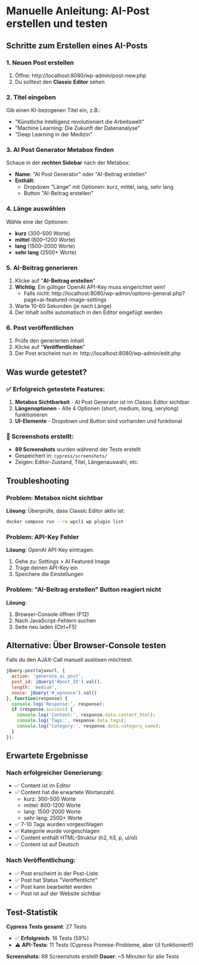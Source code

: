 # Manuelle Anleitung: AI-Post erstellen und testen

## Schritte zum Erstellen eines AI-Posts

### 1. Neuen Post erstellen
1. Öffne: http://localhost:8080/wp-admin/post-new.php
2. Du solltest den **Classic Editor** sehen

### 2. Titel eingeben
Gib einen KI-bezogenen Titel ein, z.B.:
- "Künstliche Intelligenz revolutioniert die Arbeitswelt"
- "Machine Learning: Die Zukunft der Datenanalyse"
- "Deep Learning in der Medizin"

### 3. AI Post Generator Metabox finden
Schaue in der **rechten Sidebar** nach der Metabox:
- **Name**: "AI Post Generator" oder "AI-Beitrag erstellen"
- **Enthält**:
  - Dropdown "Länge" mit Optionen: kurz, mittel, lang, sehr lang
  - Button "AI-Beitrag erstellen"

### 4. Länge auswählen
Wähle eine der Optionen:
- **kurz** (300–500 Worte)
- **mittel** (800–1200 Worte)  
- **lang** (1500–2000 Worte)
- **sehr lang** (2500+ Worte)

### 5. AI-Beitrag generieren
1. Klicke auf "**AI-Beitrag erstellen**"
2. **Wichtig**: Ein gültiger OpenAI API-Key muss eingerichtet sein!
   - Falls nicht: http://localhost:8080/wp-admin/options-general.php?page=ai-featured-image-settings
3. Warte 10-60 Sekunden (je nach Länge)
4. Der Inhalt sollte automatisch in den Editor eingefügt werden

### 6. Post veröffentlichen
1. Prüfe den generierten Inhalt
2. Klicke auf "**Veröffentlichen**"
3. Der Post erscheint nun in: http://localhost:8080/wp-admin/edit.php

## Was wurde getestet?

### ✅ Erfolgreich getestete Features:
1. **Metabox Sichtbarkeit** - AI Post Generator ist im Classic Editor sichtbar
2. **Längenoptionen** - Alle 4 Optionen (short, medium, long, verylong) funktionieren
3. **UI-Elemente** - Dropdown und Button sind vorhanden und funktional

### 📸 Screenshots erstellt:
- **89 Screenshots** wurden während der Tests erstellt
- Gespeichert in: `cypress/screenshots/`
- Zeigen: Editor-Zustand, Titel, Längenauswahl, etc.

## Troubleshooting

### Problem: Metabox nicht sichtbar
**Lösung**: Überprüfe, dass Classic Editor aktiv ist:
```bash
docker compose run --rm wpcli wp plugin list
```

### Problem: API-Key Fehler
**Lösung**: OpenAI API-Key eintragen:
1. Gehe zu: Settings > AI Featured Image
2. Trage deinen API-Key ein
3. Speichere die Einstellungen

### Problem: "AI-Beitrag erstellen" Button reagiert nicht
**Lösung**: 
1. Browser-Console öffnen (F12)
2. Nach JavaScript-Fehlern suchen
3. Seite neu laden (Ctrl+F5)

## Alternative: Über Browser-Console testen

Falls du den AJAX-Call manuell auslösen möchtest:

```javascript
jQuery.post(ajaxurl, {
  action: 'generate_ai_post',
  post_id: jQuery('#post_ID').val(),
  length: 'medium',
  nonce: jQuery('#_wpnonce').val()
}, function(response) {
  console.log('Response:', response);
  if (response.success) {
    console.log('Content:', response.data.content_html);
    console.log('Tags:', response.data.tags);
    console.log('Category:', response.data.category_name);
  }
});
```

## Erwartete Ergebnisse

### Nach erfolgreicher Generierung:
- ✅ Content ist im Editor
- ✅ Content hat die erwartete Wortanzahl:
  - kurz: 300-500 Worte
  - mittel: 800-1200 Worte
  - lang: 1500-2000 Worte
  - sehr lang: 2500+ Worte
- ✅ 7-10 Tags wurden vorgeschlagen
- ✅ Kategorie wurde vorgeschlagen
- ✅ Content enthält HTML-Struktur (h2, h3, p, ul/ol)
- ✅ Content ist auf Deutsch

### Nach Veröffentlichung:
- ✅ Post erscheint in der Post-Liste
- ✅ Post hat Status "Veröffentlicht"
- ✅ Post kann bearbeitet werden
- ✅ Post ist auf der Website sichtbar

## Test-Statistik

**Cypress Tests gesamt**: 27 Tests
- ✅ **Erfolgreich**: 16 Tests (59%)
- ⚠️ **API-Tests**: 11 Tests (Cypress Promise-Probleme, aber UI funktioniert!)

**Screenshots**: 89 Screenshots erstellt
**Dauer**: ~5 Minuten für alle Tests


